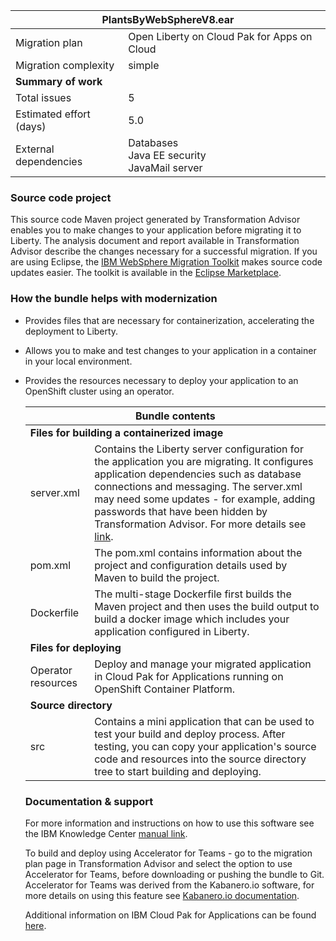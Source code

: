 <table>
   <thead>
      <tr>
         <th colSpan="2">PlantsByWebSphereV8.ear</th>
      </tr>
   </thead>
  <tbody>
    <tr>
      <td>Migration plan</td>
      <td>Open Liberty on Cloud Pak for Apps on Cloud</td>
    </tr>
    <tr>
      <td>Migration complexity</td>
      <td>simple</td>
    </tr>
     <tr>
        <td colSpan="2"><b>Summary of work</b></td>
     </tr>
     <tr>
        <td>Total issues</td>
        <td>5</td>
     </tr>
     <tr>
        <td>Estimated effort (days)</td>
        <td>5.0</td>
     </tr>
     <tr>
        <td>External dependencies</td>
        <td>
          Databases<br/>Java EE security<br/>JavaMail server
        </td>
     </tr>
  </tbody>
</table>


### Source code project
This source code Maven project generated by Transformation Advisor enables you to make changes to your application before migrating it to Liberty. The analysis document and report available in Transformation Advisor describe the changes necessary for a successful migration. If you are using Eclipse, the [IBM WebSphere Migration Toolkit](https://www.ibm.com/developerworks/library/mw-1701-was-migration/index.html) makes source code updates easier. The toolkit is available in the [Eclipse Marketplace](https://marketplace.eclipse.org/).
 
 ### How the bundle helps with modernization
 
  - Provides files that are necessary for containerization, accelerating the deployment to Liberty.
  
  - Allows you to make and test changes to your application in a container in your local environment.
- Provides the resources necessary to deploy your application to an OpenShift cluster using an operator.
  
  <table>
   <thead>
      <tr><th align="center" colSpan="2">Bundle contents</th></tr>
   </thead>
  <tbody>
    <tr><td colSpan="2"><b>Files for building a containerized image</b></td></tr>
    <tr><td>server.xml</td><td>Contains the Liberty server configuration for the application you are migrating. It configures application dependencies such as database connections and messaging. The server.xml may need some updates - for example, adding passwords that have been hidden by Transformation Advisor. For more details see <a href='https://www.ibm.com/support/knowledgecenter/SS5Q6W/migrationArtifacts/deployApps.html' target='_blank'>link</a>.</td></tr><tr><td>pom.xml</td><td>The pom.xml contains information about the project and configuration details used by Maven to build the project.</td></tr><tr><td>Dockerfile</td><td>The multi-stage Dockerfile first builds the Maven project and then uses the build output to build a docker image which includes your application configured in Liberty.</td></tr>
    <tr>
       <td colSpan="2"><b>Files for deploying</b></td>
    </tr>
    <tr><td>Operator resources</td><td>Deploy and manage your migrated application in Cloud Pak for Applications running on OpenShift Container Platform.</td></tr><tr>
<td colSpan="2"><b>Source directory</b></td>
</tr><tr><td>src</td><td>Contains a mini application that can be used to test your build and deploy process. After testing, you can copy your application's source code and resources into the source directory tree to start building and deploying.</td></tr>
  </tbody>
</table>  
 
 ### Documentation & support
 For more information and instructions on how to use this software see the IBM Knowledge Center [manual link](https://www.ibm.com/support/knowledgecenter/SS5Q6W/welcome.html). 

To build and deploy using Accelerator for Teams - go to the migration plan page in Transformation Advisor and select the option to use Accelerator for Teams, before downloading or pushing the bundle to Git. Accelerator for Teams was derived from the Kabanero.io software, for more details on using this feature see [Kabanero.io documentation](https://kabanero.io/docs/).

Additional information on IBM Cloud Pak for Applications can be found [here](https://www.ibm.com/support/knowledgecenter/SSCSJL/welcome.html).
